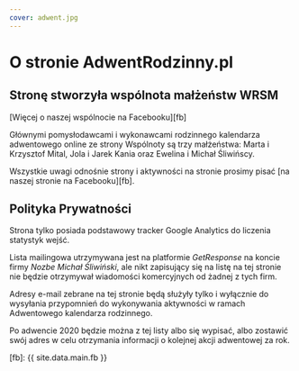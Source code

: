 ```yaml
---
cover: adwent.jpg
---
```


# O stronie AdwentRodzinny.pl

## Stronę stworzyła wspólnota małżeństw WRSM

[Więcej o naszej wspólnocie na Facebooku][fb]

Głównymi pomysłodawcami i wykonawcami rodzinnego kalendarza adwentowego online ze strony Wspólnoty są trzy małżeństwa: Marta i Krzysztof Mital, Jola i Jarek Kania oraz Ewelina i Michał Śliwińscy.

Wszystkie uwagi odnośnie strony i aktywności na stronie prosimy pisać [na naszej stronie na Facebooku][fb].

## Polityka Prywatności

Strona tylko posiada podstawowy tracker Google Analytics do liczenia statystyk wejść.

Lista mailingowa utrzymywana jest na platformie *GetResponse* na koncie firmy *Nozbe Michał Śliwiński*, ale nikt zapisujący się na listę na tej stronie nie będzie otrzymywał wiadomości komercyjnych od żadnej z tych firm.

Adresy e-mail zebrane na tej stronie będą służyły tylko i wyłącznie do wysyłania przypomnień do wykonywania aktywności w ramach Adwentowego kalendarza rodzinnego.

Po adwencie 2020 będzie można z tej listy albo się wypisać, albo zostawić swój adres w celu otrzymania informacji o kolejnej akcji adwentowej za rok.

[fb]: {{ site.data.main.fb }}